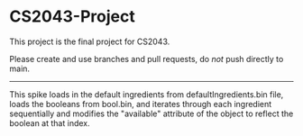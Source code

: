 # CS2043-Project
This project is the final project for CS2043.

Please create and use branches and pull requests, do *not* push directly to main.

****
This spike loads in the default ingredients from defaultIngredients.bin file, loads the booleans from bool.bin, and iterates through each ingredient
sequentially and modifies the "available" attribute of the object to reflect the boolean at that index.
